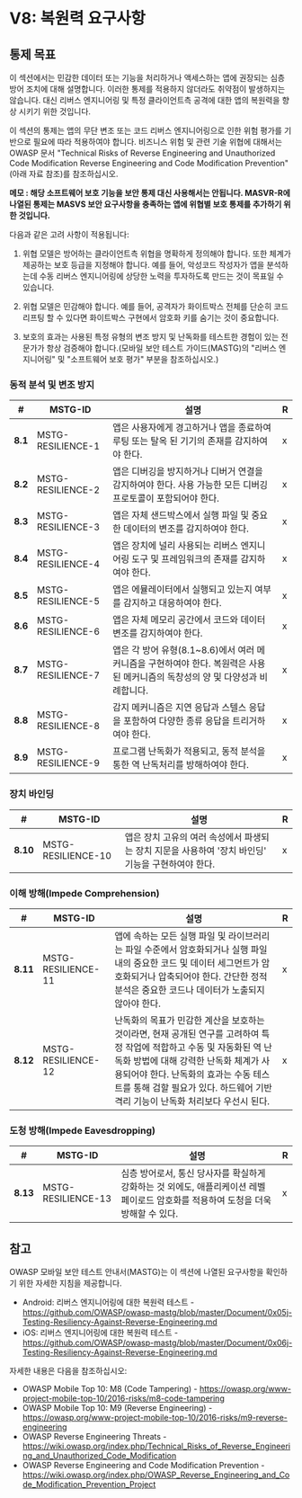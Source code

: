 # V8: 복원력 요구사항

## 통제 목표

이 섹션에서는 민감한 데이터 또는 기능을 처리하거나 액세스하는 앱에 권장되는 심층 방어 조치에 대해 설명합니다. 이러한 통제를 적용하지 않더라도 취약점이 발생하지는 않습니다. 대신 리버스 엔지니어링 및 특정 클라이언트측 공격에 대한 앱의 복원력을 향상 시키기 위한 것입니다.

이 섹션의 통제는 앱의 무단 변조 또는 코드 리버스 엔지니어링으로 인한 위험 평가를 기반으로 필요에 따라 적용하여야 합니다. 비즈니스 위험 및 관련 기술 위협에 대해서는 OWASP 문서 "Technical Risks of Reverse Engineering and Unauthorized Code Modification Reverse Engineering and Code Modification Prevention"(아래 자료 참조)를 참조하십시오.

**메모 : 해당 소프트웨어 보호 기능을 보안 통제 대신 사용해서는 안됩니다. MASVR-R에 나열된 통제는 MASVS 보안 요구사항을 충족하는 앱에 위협별 보호 통제를 추가하기 위한 것입니다.**

다음과 같은 고려 사항이 적용됩니다:

1. 위협 모델은 방어하는 클라이언트측 위협을 명확하게 정의해야 합니다. 또한 체계가 제공하는 보호 등급을 지정해야 합니다. 예를 들어, 악성코드 작성자가 앱을 분석하는데 수동 리버스 엔지니어링에 상당한 노력을 투자하도록 만드는 것이 목표일 수 있습니다.

2. 위협 모델은 민감해야 합니다. 예를 들어, 공격자가 화이트박스 전체를 단순히 코드 리프팅 할 수 있다면 화이트박스 구현에서 암호화 키를 숨기는 것이 중요합니다.

3. 보호의 효과는 사용된 특정 유형의 변조 방지 및 난독화를 테스트한 경험이 있는 전문가가 항상 검증해야 합니다.(모바일 보안 테스트 가이드(MASTG)의 "리버스 엔지니어링" 및 "소프트웨어 보호 평가" 부분을 참조하십시오.)

### 동적 분석 및 변조 방지

| # | MSTG-ID | 설명 | R |
| -- | ----------- | ---------------------- | - |
| **8.1** | MSTG-RESILIENCE-1 | 앱은 사용자에게 경고하거나 앱을 종료하여 루팅 또는 탈옥 된 기기의 존재를 감지하여야 한다. | x |
| **8.2** | MSTG-RESILIENCE-2 | 앱은 디버깅을 방지하거나 디버거 연결을 감지하여야 한다. 사용 가능한 모든 디버깅 프로토콜이 포함되어야 한다. | x |
| **8.3** | MSTG-RESILIENCE-3 | 앱은 자체 샌드박스에서 실행 파일 및 중요한 데이터의 변조를 감지하여야 한다. | x |
| **8.4** | MSTG-RESILIENCE-4 | 앱은 장치에 널리 사용되는 리버스 엔지니어링 도구 및 프레임워크의 존재를 감지하여야 한다. | x |
| **8.5** | MSTG-RESILIENCE-5 | 앱은 에뮬레이터에서 실행되고 있는지 여부를 감지하고 대응하여야 한다. | x |
| **8.6** | MSTG-RESILIENCE-6 | 앱은 자체 메모리 공간에서 코드와 데이터 변조를 감지하여야 한다. | x |
| **8.7** | MSTG-RESILIENCE-7 | 앱은 각 방어 유형(8.1~8.6)에서 여러 메커니즘을 구현하여야 한다. 복원력은 사용된 메커니즘의 독창성의 양 및 다양성과 비례합니다. | x |
| **8.8** | MSTG-RESILIENCE-8 | 감지 메커니즘은 지연 응답과 스텔스 응답을 포함하여 다양한 종류 응답을 트리거하여야 한다. | x |
| **8.9** | MSTG-RESILIENCE-9 | 프로그램 난독화가 적용되고, 동적 분석을 통한 역 난독처리를 방해하여야 한다.  | x |

### 장치 바인딩

| # | MSTG-ID | 설명 | R |
| -- | ----------- | ---------------------- | - |
| **8.10** | MSTG-RESILIENCE-10 | 앱은 장치 고유의 여러 속성에서 파생되는 장치 지문을 사용하여 '장치 바인딩' 기능을 구현하여야 한다. | x |

### 이해 방해(Impede Comprehension)

| # | MSTG-ID | 설명 | R |
| -- | ----------- | ---------------------- | - |
| **8.11** | MSTG-RESILIENCE-11 | 앱에 속하는 모든 실행 파일 및 라이브러리는 파일 수준에서 암호화되거나 실행 파일 내의 중요한 코드 및 데이터 세그먼트가 암호화되거나 압축되어야 한다. 간단한 정적 분석은 중요한 코드나 데이터가 노출되지 않아야 한다. | x |
| **8.12** | MSTG-RESILIENCE-12 | 난독화의 목표가 민감한 계산을 보호하는 것이라면, 현재 공개된 연구를 고려하여 특정 작업에 적합하고 수동 및 자동화된 역 난독화 방법에 대해 강력한 난독화 체계가 사용되어야 한다. 난독화의 효과는 수동 테스트를 통해 검할 필요가 있다. 하드웨어 기반 격리 기능이 난독화 처리보다 우선시 된다. | x |

### 도청 방해(Impede Eavesdropping)

| # | MSTG-ID | 설명 | R |
| -- | ----------- | ---------------------- | - |
| **8.13** | MSTG-RESILIENCE-13 | 심층 방어로서, 통신 당사자를 확실하게 강화하는 것 외에도, 애플리케이션 레벨 페이로드 암호화를 적용하여 도청을 더욱 방해할 수 있다. | x |

## 참고

OWASP 모바일 보안 테스트 안내서(MASTG)는 이 섹션에 나열된 요구사항을 확인하기 위한 자세한 지침을 제공합니다.

- Android: 리버스 엔지니어링에 대한 복원력 테스트 - <https://github.com/OWASP/owasp-mastg/blob/master/Document/0x05j-Testing-Resiliency-Against-Reverse-Engineering.md>
- iOS: 리버스 엔지니어링에 대한 복원력 테스트 - <https://github.com/OWASP/owasp-mastg/blob/master/Document/0x06j-Testing-Resiliency-Against-Reverse-Engineering.md>

자세한 내용은 다음을 참조하십시오:

- OWASP Mobile Top 10: M8 (Code Tampering) - <https://owasp.org/www-project-mobile-top-10/2016-risks/m8-code-tampering>
- OWASP Mobile Top 10: M9 (Reverse Engineering) - <https://owasp.org/www-project-mobile-top-10/2016-risks/m9-reverse-engineering>
- OWASP Reverse Engineering Threats - <https://wiki.owasp.org/index.php/Technical_Risks_of_Reverse_Engineering_and_Unauthorized_Code_Modification>
- OWASP Reverse Engineering and Code Modification Prevention - <https://wiki.owasp.org/index.php/OWASP_Reverse_Engineering_and_Code_Modification_Prevention_Project>
